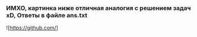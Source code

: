 ### ИМХО, картинка ниже отличная аналогия с решением задач xD, Ответы в файле ans.txt
![https://github.com/]

